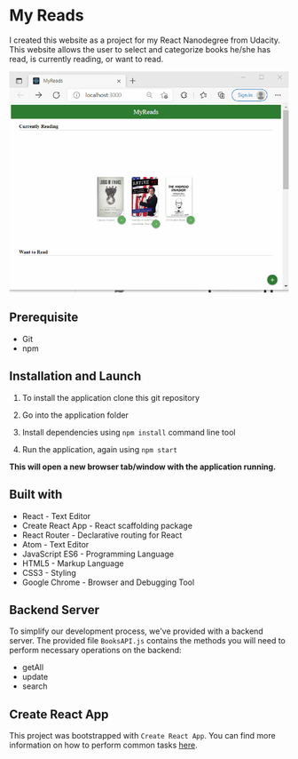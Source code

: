 # My Reads

I created this website as a project for my React Nanodegree from Udacity. This website allows the user to select and categorize books he/she has read, is currently reading, or want to read. 

![myReads_App](myReads_App.gif)

## Prerequisite

* Git
* npm

## Installation and Launch

1. To install the application clone this git repository

2. Go into the application folder


3. Install dependencies using `npm install` command line tool


4. Run the application, again using `npm start`


**This will open a new browser tab/window with the application running.**

## Built with

* React - Text Editor
* Create React App - React scaffolding package
* React Router - Declarative routing for React
* Atom - Text Editor
* JavaScript ES6 - Programming Language
* HTML5 - Markup Language
* CSS3 - Styling
* Google Chrome - Browser and Debugging Tool

## Backend Server
To simplify our development process, we've provided with a backend server. The provided file `BooksAPI.js` contains the methods you will need to perform necessary operations on the backend:

* getAll
* update
* search

## Create React App
This project was bootstrapped with `Create React App`. You can find more information on how to perform common tasks [here](https://github.com/facebookincubator/create-react-app/blob/master/packages/react-scripts/template/README.md).


